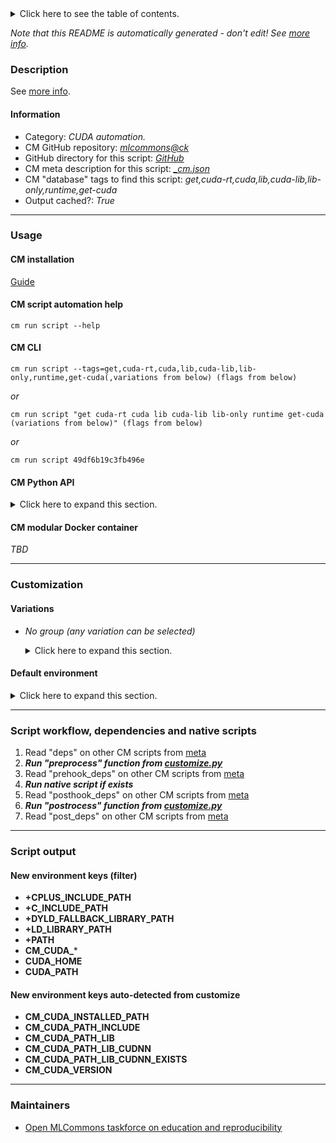 <details>
<summary>Click here to see the table of contents.</summary>

* [Description](#description)
* [Information](#information)
* [Usage](#usage)
  * [ CM installation](#cm-installation)
  * [ CM script automation help](#cm-script-automation-help)
  * [ CM CLI](#cm-cli)
  * [ CM Python API](#cm-python-api)
  * [ CM modular Docker container](#cm-modular-docker-container)
* [Customization](#customization)
  * [ Variations](#variations)
  * [ Default environment](#default-environment)
* [Script workflow, dependencies and native scripts](#script-workflow-dependencies-and-native-scripts)
* [Script output](#script-output)
* [New environment keys (filter)](#new-environment-keys-(filter))
* [New environment keys auto-detected from customize](#new-environment-keys-auto-detected-from-customize)
* [Maintainers](#maintainers)

</details>

*Note that this README is automatically generated - don't edit! See [more info](README-extra.md).*

### Description


See [more info](README-extra.md).

#### Information

* Category: *CUDA automation.*
* CM GitHub repository: *[mlcommons@ck](https://github.com/mlcommons/ck/tree/master/cm-mlops)*
* GitHub directory for this script: *[GitHub](https://github.com/mlcommons/ck/tree/master/cm-mlops/script/get-cuda-lib)*
* CM meta description for this script: *[_cm.json](_cm.json)*
* CM "database" tags to find this script: *get,cuda-rt,cuda,lib,cuda-lib,lib-only,runtime,get-cuda*
* Output cached?: *True*
___
### Usage

#### CM installation
[Guide](https://github.com/mlcommons/ck/blob/master/docs/installation.md)

#### CM script automation help
```cm run script --help```

#### CM CLI
`cm run script --tags=get,cuda-rt,cuda,lib,cuda-lib,lib-only,runtime,get-cuda(,variations from below) (flags from below)`

*or*

`cm run script "get cuda-rt cuda lib cuda-lib lib-only runtime get-cuda (variations from below)" (flags from below)`

*or*

`cm run script 49df6b19c3fb496e`

#### CM Python API

<details>
<summary>Click here to expand this section.</summary>

```python

import cmind

r = cmind.access({'action':'run'
                  'automation':'script',
                  'tags':'get,cuda-rt,cuda,lib,cuda-lib,lib-only,runtime,get-cuda'
                  'out':'con',
                  ...
                  (other input keys for this script)
                  ...
                 })

if r['return']>0:
    print (r['error'])

```

</details>

#### CM modular Docker container
*TBD*
___
### Customization


#### Variations

  * *No group (any variation can be selected)*
    <details>
    <summary>Click here to expand this section.</summary>

    * `_cudnn`
      - Environment variables:
        - *CM_CUDA_NEEDS_CUDNN*: `yes`
      - Workflow:
        1. ***Read "post_deps" on other CM scripts***
           * get,nvidia,cudnn
             - CM script: [get-cudnn](https://github.com/mlcommons/ck/tree/master/cm-mlops/script/get-cudnn)

    </details>

#### Default environment

<details>
<summary>Click here to expand this section.</summary>

These keys can be updated via --env.KEY=VALUE or "env" dictionary in @input.json or using script flags.

* CM_CUDA_PATH_LIB_CUDNN_EXISTS: **no**
* CM_REQUIRE_INSTALL: **no**

</details>

___
### Script workflow, dependencies and native scripts

  1. Read "deps" on other CM scripts from [meta](https://github.com/mlcommons/ck/tree/master/cm-mlops/script/get-cuda-lib/_cm.json)
  1. ***Run "preprocess" function from [customize.py](https://github.com/mlcommons/ck/tree/master/cm-mlops/script/get-cuda-lib/customize.py)***
  1. Read "prehook_deps" on other CM scripts from [meta](https://github.com/mlcommons/ck/tree/master/cm-mlops/script/get-cuda-lib/_cm.json)
  1. ***Run native script if exists***
  1. Read "posthook_deps" on other CM scripts from [meta](https://github.com/mlcommons/ck/tree/master/cm-mlops/script/get-cuda-lib/_cm.json)
  1. ***Run "postrocess" function from [customize.py](https://github.com/mlcommons/ck/tree/master/cm-mlops/script/get-cuda-lib/customize.py)***
  1. Read "post_deps" on other CM scripts from [meta](https://github.com/mlcommons/ck/tree/master/cm-mlops/script/get-cuda-lib/_cm.json)
___
### Script output
#### New environment keys (filter)

* **+CPLUS_INCLUDE_PATH**
* **+C_INCLUDE_PATH**
* **+DYLD_FALLBACK_LIBRARY_PATH**
* **+LD_LIBRARY_PATH**
* **+PATH**
* **CM_CUDA_***
* **CUDA_HOME**
* **CUDA_PATH**
#### New environment keys auto-detected from customize

* **CM_CUDA_INSTALLED_PATH**
* **CM_CUDA_PATH_INCLUDE**
* **CM_CUDA_PATH_LIB**
* **CM_CUDA_PATH_LIB_CUDNN**
* **CM_CUDA_PATH_LIB_CUDNN_EXISTS**
* **CM_CUDA_VERSION**
___
### Maintainers

* [Open MLCommons taskforce on education and reproducibility](https://github.com/mlcommons/ck/blob/master/docs/mlperf-education-workgroup.md)